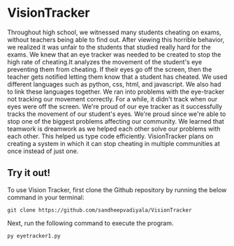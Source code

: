 # VisionTracker

Throughout high school, we witnessed many students cheating on exams, without teachers being able to find out. After viewing this horrible behavior, we realized it was unfair to the students that studied really hard for the exams. We knew that an eye tracker was needed to be created to stop the high rate of cheating.It analyzes the movement of the student's eye preventing them from cheating. If their eyes go off the screen, then the teacher gets notified letting them know that a student has cheated.
We used different languages such as python, css, html, and javascript. We also had to link these languages together. We ran into problems with the eye-tracker not tracking our movement correctly. For a while, it didn't track when our eyes were off the screen. We're proud of our eye tracker as it successfully tracks the movement of our student's eyes. We're proud since we're able to stop one of the biggest problems affecting our community. We learned that teamwork is dreamwork as we helped each other solve our problems with each other. This helped us type code efficiently.  VisionTracker plans on creating a system in which it can stop cheating in multiple communities at once instead of just one.


## Try it out!
To use Vision Tracker, first clone the Github repository by running the below command in your terminal:
```
git clone https://github.com/sandheepvadiyala/VisionTracker
```
Next, run the following command to execute the program.
```
py eyetracker1.py
```
